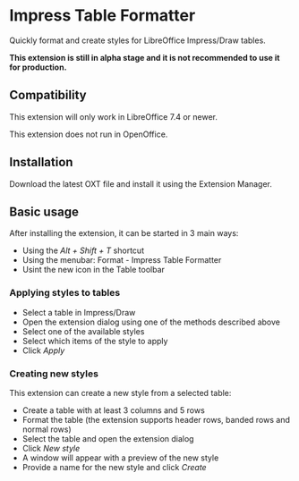 # Impress Table Formatter

Quickly format and create styles for LibreOffice Impress/Draw tables.

**This extension is still in alpha stage and it is not recommended to use it for production.**

## Compatibility

This extension will only work in LibreOffice 7.4 or newer.

This extension does not run in OpenOffice.

## Installation

Download the latest OXT file and install it using the Extension Manager.

## Basic usage

After installing the extension, it can be started in 3 main ways:
- Using the *Alt + Shift + T* shortcut
- Using the menubar: Format - Impress Table Formatter
- Usint the new icon in the Table toolbar

### Applying styles to tables

- Select a table in Impress/Draw
- Open the extension dialog using one of the methods described above
- Select one of the available styles
- Select which items of the style to apply
- Click *Apply*

### Creating new styles

This extension can create a new style from a selected table:

- Create a table with at least 3 columns and 5 rows
- Format the table (the extension supports header rows, banded rows and normal rows)
- Select the table and open the extension dialog
- Click *New style*
- A window will appear with a preview of the new style
- Provide a name for the new style and click *Create*

